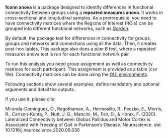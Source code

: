 **fconn anova** is a package designed to identify differences in functional connectivity between groups using a **repeated measures anova**. It works in cross-sectional and longitudinal samples. As a prerrequisite, you need to have connectivity matrices where the Regions of Interest (ROIs) can be grouped into different functional networks, such as [Gordon](https://pubmed.ncbi.nlm.nih.gov/25316338/).

By default, the package test for differences in connectivity for groups, groups and networks and connections using all the data. Then, it creates post-hoc tables. This package also does a *plan B* test, where a repeated measures anova test is run for each functional network pair.

To run this analysis you need group assignment as well as connectivity matrices for each participant. This assignment is provided as a table (csv file). Connectivity matrices can be done using the [GUI environments](https://gui-environments-documentation.readthedocs.io/en/latest/GUI_environments/).

Following sections show several examples, define mandatory and optional arguments and detail the outputs.

If you use it, please cite:


Miranda-Domínguez, Ó., Ragothaman, A., Hermosillo, R., Feczko, E., Morris, R., Carlson-Kuhta, P., Nutt, J. G., Mancini, M., Fair, D., & Horak, F. (2020). Lateralized Connectivity between Globus Pallidus and Motor Cortex is Associated with Freezing of Gait in Parkinson’s Disease. Neuroscience.  doi: 10.1016/j.neuroscience.2020.06.036
